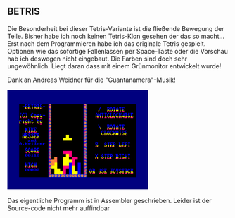## BETRIS

Die Besonderheit bei dieser Tetris-Variante ist die fließende Bewegung der Teile. Bisher habe ich noch keinen Tetris-Klon gesehen der das so macht...
Erst nach dem Programmieren habe ich das originale Tetris gespielt. Optionen wie das sofortige Fallenlassen per Space-Taste oder die Vorschau hab ich 
deswegen nicht eingebaut.
Die Farben sind doch sehr ungewöhnlich. Liegt daran dass mit einem Grünmonitor entwickelt wurde!

Dank an Andreas Weidner für die "Guantanamera"-Musik!

![Betris](https://github.com/MikeHesser/betris/blob/main/images/betris.png)

Das eigentliche Programm ist in Assembler geschrieben. Leider ist der Source-code nicht mehr auffindbar

